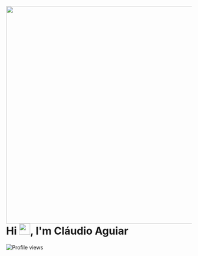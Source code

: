 <img align="right" height="590em" src="https://raw.githubusercontent.com/gist/claudioaguiarg/09994aea6c4ff744884057d39e5e51c8/raw/aa403bd688e31e4439c9e2b5a0ddce3f570903ac/githubcard.svg"/>
<h1 align="left">Hi <img src="https://raw.githubusercontent.com/kaueMarques/kaueMarques/master/hi.gif" height="30px">, I'm Cláudio Aguiar</h1>
<p align="left"> <img src="https://komarev.com/ghpvc/?username=maykbrito&color=yellow" alt="Profile views" /> </p>
